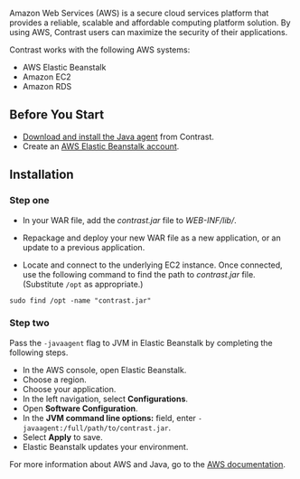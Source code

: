 <!--
title: "Installing on AWS"
description: "AWS installation process"
tags: "java agent configuration AWS ebs elasticbeanstalk"
-->

Amazon Web Services (AWS) is a secure cloud services platform that provides a reliable, scalable and affordable computing platform solution. By using AWS, Contrast users can maximize the security of their applications.

Contrast works with the following AWS systems:

* AWS Elastic Beanstalk
* Amazon EC2
* Amazon RDS

## Before You Start

* [Download and install the Java agent](installation-javastandard.html) from Contrast.
* Create an [AWS Elastic Beanstalk account](https://aws.amazon.com/elasticbeanstalk/).

## Installation

### Step one

* In your WAR file, add the *contrast.jar* file to *WEB-INF/lib/*.

* Repackage and deploy your new WAR file as a new application, or an update to a previous application.

* Locate and connect to the underlying EC2 instance. Once connected, use the following command to find the path to *contrast.jar* file. (Substitute `/opt` as appropriate.)

```
sudo find /opt -name "contrast.jar"
```

### Step two

Pass the `-javaagent` flag to JVM in Elastic Beanstalk by completing the following steps.

* In the AWS console, open Elastic Beanstalk.
* Choose a region.
* Choose your application.
* In the left navigation, select **Configurations**.
* Open **Software Configuration**.
* In the **JVM command line options:** field, enter `-javaagent:/full/path/to/contrast.jar`.
* Select **Apply** to save.
* Elastic Beanstalk updates your environment.

For more information about AWS and Java, go to the [AWS documentation](http://docs.aws.amazon.com/elasticbeanstalk/latest/dg/java-getstarted.html).
